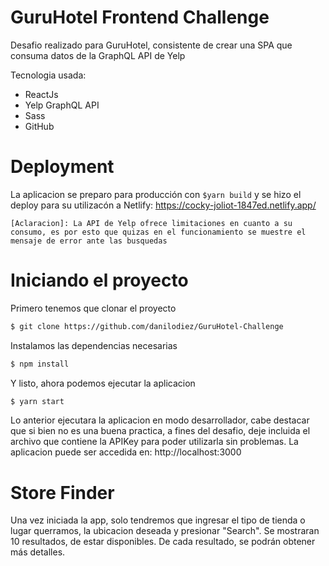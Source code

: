 # GuruHotel Frontend Challenge

Desafio realizado para GuruHotel, consistente de crear una SPA que consuma datos de la GraphQL API de Yelp

Tecnologia usada:
  - ReactJs
  - Yelp GraphQL API
  - Sass
  - GitHub
# Deployment
La aplicacion se preparo para producción con ```$yarn build``` y se hizo el deploy para su utilizacón a Netlify:
    https://cocky-joliot-1847ed.netlify.app/
    
    [Aclaracion]: La API de Yelp ofrece limitaciones en cuanto a su consumo, es por esto que quizas en el funcionamiento se muestre el mensaje de error ante las busquedas
# Iniciando el proyecto
Primero tenemos que clonar el proyecto
```sh
$ git clone https://github.com/danilodiez/GuruHotel-Challenge
```
Instalamos las dependencias necesarias
```sh
$ npm install
```

Y listo, ahora podemos ejecutar la aplicacion
```sh
$ yarn start
```
Lo anterior ejecutara la aplicacion en modo desarrollador, cabe destacar que si bien no es una buena practica, a fines del desafio, deje incluida el archivo que contiene la APIKey para poder utilizarla sin problemas.
La aplicacion puede ser accedida en:
 http://localhost:3000 

# Store Finder
Una vez iniciada la app, solo tendremos que ingresar el tipo de tienda o lugar querramos, la ubicacion deseada y presionar "Search".
Se mostraran 10 resultados, de estar disponibles. De cada resultado, se podrán obtener más detalles.



